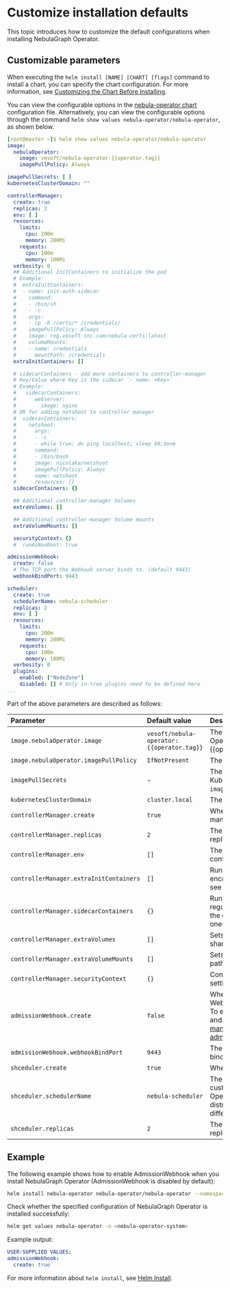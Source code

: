 # Customize installation defaults

This topic introduces how to customize the default configurations when installing NebulaGraph Operator.

## Customizable parameters 

When executing the `helm install [NAME] [CHART] [flags]` command to install a chart, you can specify the chart configuration. For more information, see [Customizing the Chart Before Installing](https://helm.sh/docs/intro/using_helm/#customizing-the-chart-before-installing).

You can view the configurable options in the [nebula-operator chart](https://github.com/vesoft-inc/nebula-operator/blob/v{{operator.release}}/charts/nebula-operator/values.yaml) configuration file. Alternatively, you can view the configurable options through the command `helm show values nebula-operator/nebula-operator`, as shown below.

```yaml
[root@master ~]$ helm show values nebula-operator/nebula-operator   
image:
  nebulaOperator:
    image: vesoft/nebula-operator:{{operator.tag}}
    imagePullPolicy: Always

imagePullSecrets: [ ]
kubernetesClusterDomain: ""

controllerManager:
  create: true
  replicas: 2
  env: [ ]
  resources:
    limits:
      cpu: 200m
      memory: 200Mi
    requests:
      cpu: 100m
      memory: 100Mi
  verbosity: 0
  ## Additional InitContainers to initialize the pod
  # Example:
  #  extraInitContainers:
  #  - name: init-auth-sidecar
  #    command:
  #    - /bin/sh
  #    - -c
  #    args:
  #    - cp -R /certs/* /credentials/
  #    imagePullPolicy: Always
  #    image: reg.vesoft-inc.com/nebula-certs:latest
  #    volumeMounts:
  #    - name: credentials
  #      mountPath: /credentials
  extraInitContainers: []

  # sidecarContainers - add more containers to controller-manager
  # Key/Value where Key is the sidecar `- name: <Key>`
  # Example:
  #   sidecarContainers:
  #      webserver:
  #        image: nginx
  # OR for adding netshoot to controller manager
  #  sidecarContainers:
  #    netshoot:
  #      args:
  #      - -c
  #      - while true; do ping localhost; sleep 60;done
  #      command:
  #      - /bin/bash
  #      image: nicolaka/netshoot
  #      imagePullPolicy: Always
  #      name: netshoot
  #      resources: {}
  sidecarContainers: {}

  ## Additional controller-manager Volumes
  extraVolumes: []

  ## Additional controller-manager Volume mounts
  extraVolumeMounts: []

  securityContext: {}
  #  runAsNonRoot: true

admissionWebhook:
  create: false
  # The TCP port the Webhook server binds to. (default 9443)
  webhookBindPort: 9443

scheduler:
  create: true
  schedulerName: nebula-scheduler
  replicas: 2
  env: [ ]
  resources:
    limits:
      cpu: 200m
      memory: 200Mi
    requests:
      cpu: 100m
      memory: 100Mi
  verbosity: 0
  plugins:
    enabled: ["NodeZone"]
    disabled: [] # Only in-tree plugins need to be defined here
...
```

Part of the above parameters are described as follows:

| Parameter                                   | Default value                          | Description                                 |
| :------------------------------------- | :------------------------------ | :----------------------------------------- |
| `image.nebulaOperator.image`           | `vesoft/nebula-operator:{{operator.tag}}` | The image of NebulaGraph Operator, version of which is {{operator.release}}. |
| `image.nebulaOperator.imagePullPolicy` | `IfNotPresent`                  | The image pull policy in Kubernetes.                            |
| `imagePullSecrets`                     | -                               | The image pull secret in Kubernetes. For example `imagePullSecrets[0].name="vesoft"`.|                     
| `kubernetesClusterDomain`              | `cluster.local`                 | The cluster domain.                                |
| `controllerManager.create`             | `true`                          | Whether to enable the controller-manager component.              |
| `controllerManager.replicas`           | `2`                             | The number of controller-manager replicas.                |
| `controllerManager.env`                | `[]`                            | The environment variables for the controller-manager component.                 |
| `controllerManager.extraInitContainers`| `[]`                            | Runs an init container to generate encryption certificates. For details, see [Enable mTLS](../4.cluster-administration/4.7.security/4.7.1.enable-mtls.md).  |
| `controllerManager.sidecarContainers`  | `{}`                            | Runs a sidecar container to regularly monitor the expiration of the certificates and generate new ones as their expiration approaches.  |
| `controllerManager.extraVolumes`       | `[]`                            | Sets a storage volume to store and share certificate files.  |
| `controllerManager.extraVolumeMounts`  | `[]`                            | Sets the storage volume mount path.  |
| `controllerManager.securityContext`    | `{}`                            | Configures the access and control settings for NebulaGraph Operator.  |
| `admissionWebhook.create`              | `false`                          | Whether to enable Admission Webhook. This option is disabled. To enable it, set the value to `true` and you will need to install [cert-manager](https://cert-manager.io/docs/installation/helm/). For details, see [Enable admission control](../4.cluster-administration/4.7.security/4.7.2.enable-admission-control.md).             |
| `admissionWebhook.webhookBindPort` | `9443` | The TCP port the Webhook server binds to. It is 9443 by default. |
| `shceduler.create`                     | `true`                          | Whether to enable Scheduler.                       |
| `shceduler.schedulerName`              | `nebula-scheduler`              | The name of the scheduler customized by NebulaGraph Operator. It is used to evenly distribute Storage Pods across different [zones](../4.cluster-administration/4.8.ha-and-balancing/4.8.2.enable-zone.md).                              |
| `shceduler.replicas`                   | `2`                             | The number of nebula-scheduler replicas.                  |


## Example

The following example shows how to enable AdmissionWebhook when you install NebulaGraph Operator (AdmissionWebhook is disabled by default):

```bash
helm install nebula-operator nebula-operator/nebula-operator --namespace=<nebula-operator-system> --set admissionWebhook.create=true
```

Check whether the specified configuration of NebulaGraph Operator is installed successfully:

```bash
helm get values nebula-operator -n <nebula-operator-system>
```

Example output:

```yaml
USER-SUPPLIED VALUES:
admissionWebhook:
  create: true
```

For more information about `helm install`, see [Helm Install](https://helm.sh/docs/helm/helm_install/).
